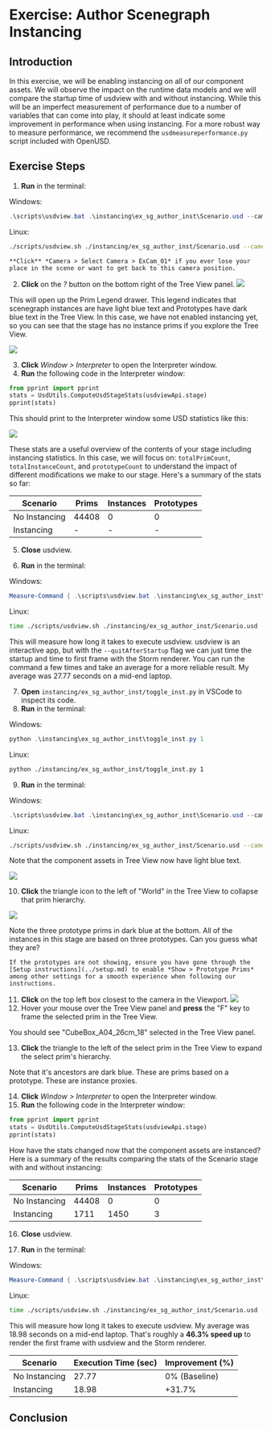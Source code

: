 # Exercise: Author Scenegraph Instancing

## Introduction

In this exercise, we will be enabling instancing on all of our component assets. We will observe the impact on the runtime data models and we will compare the startup time of usdview with and without instancing. While this will be an imperfect measurement of performance due to a number of variables that can come into play, it should at least indicate some improvement in performance when using instancing. For a more robust way to measure performance, we recommend the `usdmeasureperformance.py` script included with OpenUSD.

## Exercise Steps
1. **Run** in the terminal:

Windows:
```powershell
.\scripts\usdview.bat .\instancing\ex_sg_author_inst\Scenario.usd --camera ExCam_01
```
Linux:
```sh
./scripts/usdview.sh ./instancing/ex_sg_author_inst/Scenario.usd --camera ExCam_01
```

```{tip}
**Click** *Camera > Select Camera > ExCam_01* if you ever lose your place in the scene or want to get back to this camera position.
```

2. **Click** on the *?* button on the bottom right of the Tree View panel.
![](../../images/asset-modularity-instancing/ex_sg_enable_inst-legend.png)

This will open up the Prim Legend drawer. This legend indicates that scenegraph instances are have light blue text and Prototypes have dark blue text in the Tree View. In this case, we have not enabled instancing yet, so you can see that the stage has no instance prims if you explore the Tree View.

![](../../images/asset-modularity-instancing//inst-proto-legend.png)

3. **Click** *Window > Interpreter* to open the Interpreter window.
4. **Run** the following code in the Interpreter window:
```python
from pprint import pprint
stats = UsdUtils.ComputeUsdStageStats(usdviewApi.stage)
pprint(stats)
```
This should print to the Interpreter window some USD statistics like this:

![](../../images/asset-modularity-instancing//usd-stats.png)

These stats are a useful overview of the contents of your stage including instancing statistics. In this case, we will focus on: `totalPrimCount`, `totalInstanceCount`, and `prototypeCount` to understand the impact of different modifications we make to our stage. Here's a summary of the stats so far:

Scenario | Prims | Instances | Prototypes 
---|---|---|---
No Instancing | 44408 | 0 | 0
Instancing | - | - | -

5. **Close** usdview.

6. **Run** in the terminal:

Windows:
```powershell
Measure-Command { .\scripts\usdview.bat .\instancing\ex_sg_author_inst\Scenario.usd --quitAfterStartup }
```
Linux:
```sh
time ./scripts/usdview.sh ./instancing/ex_sg_author_inst/Scenario.usd --quitAfterStartup
```

This will measure how long it takes to execute usdview. usdview is an interactive app, but with the `--quitAfterStartup` flag we can just time the startup and time to first frame with the Storm renderer. You can run the command a few times and take an average for a more reliable result. My average was 27.77 seconds on a mid-end laptop.

7. **Open** `instancing/ex_sg_author_inst/toggle_inst.py` in VSCode to inspect its code.
8. **Run** in the terminal:

Windows:
```powershell
python .\instancing\ex_sg_author_inst\toggle_inst.py 1
```
Linux:
```sh
python ./instancing/ex_sg_author_inst/toggle_inst.py 1
```

9. **Run** in the terminal:

Windows:
```powershell
.\scripts\usdview.bat .\instancing\ex_sg_author_inst\Scenario.usd --camera ExCam_01
```
Linux:
```sh
./scripts/usdview.sh ./instancing/ex_sg_author_inst/Scenario.usd --camera ExCam_01
```
Note that the component assets in Tree View now have light blue text.

![](../../images/asset-modularity-instancing//light-blue-instances.png)

10. **Click** the triangle icon to the left of "World" in the Tree View to collapse that prim hierarchy.

![](../../images/asset-modularity-instancing/first_prototypes.png)

Note the three prototype prims in dark blue at the bottom. All of the instances in this stage are based on three prototypes. Can you guess what they are?

```{warning}
If the prototypes are not showing, ensure you have gone through the [Setup instructions](../setup.md) to enable *Show > Prototype Prims* among other settings for a smooth experience when following our instructions.
```

11. **Click** on the top left box closest to the camera in the Viewport.
![](../../images/asset-modularity-instancing/select_instanced_box.png)
12. Hover your mouse over the Tree View panel and **press** the "F" key to frame the selected prim in the Tree View.

You should see "CubeBox_A04_26cm_18" selected in the Tree View panel.

13. **Click** the triangle to the left of the select prim in the Tree View to expand the select prim's hierarchy.

Note that it's ancestors are dark blue. These are prims based on a prototype. These are instance proxies.

14. **Click** *Window > Interpreter* to open the Interpreter window.
15. **Run** the following code in the Interpreter window:
```python
from pprint import pprint
stats = UsdUtils.ComputeUsdStageStats(usdviewApi.stage)
pprint(stats)
```

How have the stats changed now that the component assets are instanced? Here is a summary of the results comparing the stats of the Scenario stage with and without instancing:

Scenario | Prims | Instances | Prototypes 
---|---|---|---
No Instancing | 44408 | 0 | 0
Instancing | 1711 | 1450 | 3

16. **Close** usdview.

17. **Run** in the terminal:

Windows:
```powershell
Measure-Command { .\scripts\usdview.bat .\instancing\ex_sg_author_inst\Scenario.usd --quitAfterStartup }
```
Linux:
```sh
time ./scripts/usdview.sh ./instancing/ex_sg_author_inst/Scenario.usd --quitAfterStartup
```

This will measure how long it takes to execute usdview. My average was 18.98 seconds on a mid-end laptop. That's roughly a **46.3% speed up** to render the first frame with usdview and the Storm renderer.

Scenario | Execution Time (sec) | Improvement (%)
---|---|---
No Instancing | 27.77 | 0% (Baseline)
Instancing | 18.98 | +31.7%

## Conclusion